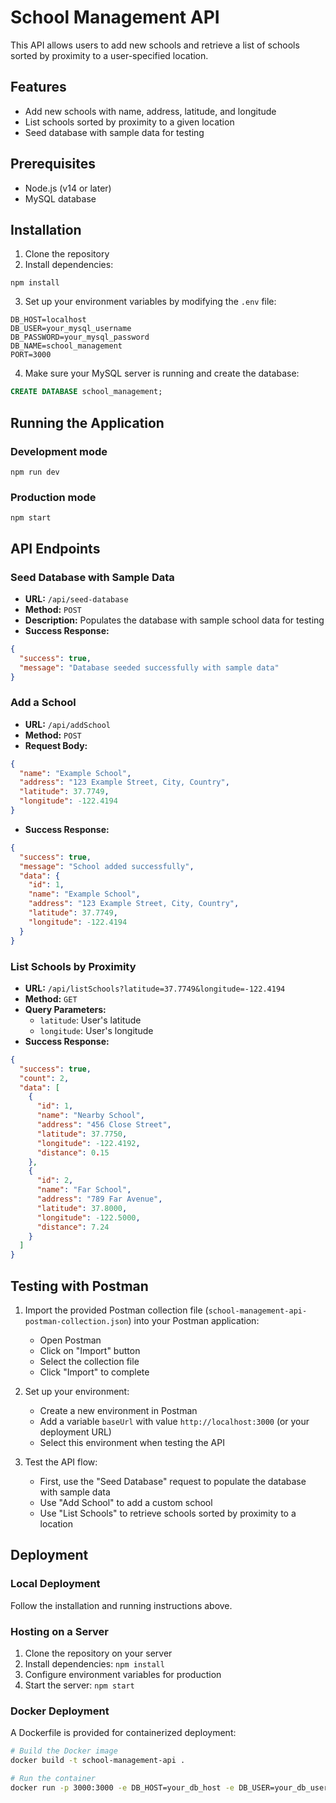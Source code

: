 # School Management API

This API allows users to add new schools and retrieve a list of schools sorted by proximity to a user-specified location.

## Features

- Add new schools with name, address, latitude, and longitude
- List schools sorted by proximity to a given location
- Seed database with sample data for testing

## Prerequisites

- Node.js (v14 or later)
- MySQL database

## Installation

1. Clone the repository
2. Install dependencies:
```
npm install
```
3. Set up your environment variables by modifying the `.env` file:
```
DB_HOST=localhost
DB_USER=your_mysql_username
DB_PASSWORD=your_mysql_password
DB_NAME=school_management
PORT=3000
```
4. Make sure your MySQL server is running and create the database:
```sql
CREATE DATABASE school_management;
```

## Running the Application

### Development mode
```
npm run dev
```

### Production mode
```
npm start
```

## API Endpoints

### Seed Database with Sample Data

- **URL:** `/api/seed-database`
- **Method:** `POST`
- **Description:** Populates the database with sample school data for testing
- **Success Response:**
```json
{
  "success": true,
  "message": "Database seeded successfully with sample data"
}
```

### Add a School

- **URL:** `/api/addSchool`
- **Method:** `POST`
- **Request Body:**
```json
{
  "name": "Example School",
  "address": "123 Example Street, City, Country",
  "latitude": 37.7749,
  "longitude": -122.4194
}
```
- **Success Response:**
```json
{
  "success": true,
  "message": "School added successfully",
  "data": {
    "id": 1,
    "name": "Example School",
    "address": "123 Example Street, City, Country",
    "latitude": 37.7749,
    "longitude": -122.4194
  }
}
```

### List Schools by Proximity

- **URL:** `/api/listSchools?latitude=37.7749&longitude=-122.4194`
- **Method:** `GET`
- **Query Parameters:**
  - `latitude`: User's latitude
  - `longitude`: User's longitude
- **Success Response:**
```json
{
  "success": true,
  "count": 2,
  "data": [
    {
      "id": 1,
      "name": "Nearby School",
      "address": "456 Close Street",
      "latitude": 37.7750,
      "longitude": -122.4192,
      "distance": 0.15
    },
    {
      "id": 2,
      "name": "Far School",
      "address": "789 Far Avenue",
      "latitude": 37.8000,
      "longitude": -122.5000,
      "distance": 7.24
    }
  ]
}
```

## Testing with Postman

1. Import the provided Postman collection file (`school-management-api-postman-collection.json`) into your Postman application:
   - Open Postman
   - Click on "Import" button
   - Select the collection file
   - Click "Import" to complete

2. Set up your environment:
   - Create a new environment in Postman
   - Add a variable `baseUrl` with value `http://localhost:3000` (or your deployment URL)
   - Select this environment when testing the API

3. Test the API flow:
   - First, use the "Seed Database" request to populate the database with sample data
   - Use "Add School" to add a custom school
   - Use "List Schools" to retrieve schools sorted by proximity to a location

## Deployment

### Local Deployment
Follow the installation and running instructions above.

### Hosting on a Server
1. Clone the repository on your server
2. Install dependencies: `npm install`
3. Configure environment variables for production
4. Start the server: `npm start`

### Docker Deployment
A Dockerfile is provided for containerized deployment:

```bash
# Build the Docker image
docker build -t school-management-api .

# Run the container
docker run -p 3000:3000 -e DB_HOST=your_db_host -e DB_USER=your_db_user -e DB_PASSWORD=your_db_password -e DB_NAME=school_management school-management-api
```
